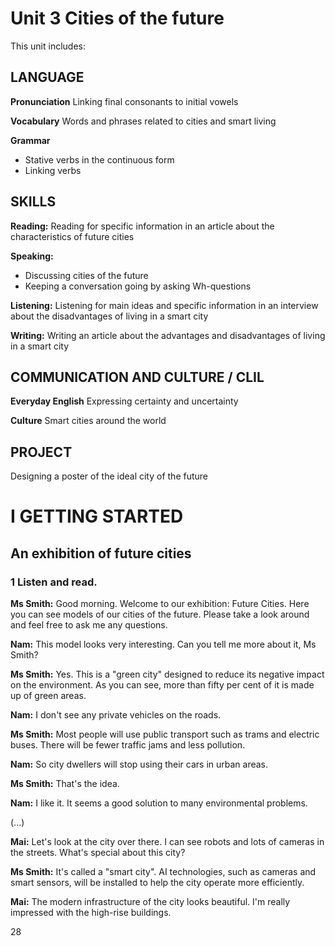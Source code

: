 # Unit 3 Cities of the future

This unit includes:

## LANGUAGE
**Pronunciation**
Linking final consonants to initial vowels

**Vocabulary**
Words and phrases related to cities and smart living

**Grammar**
- Stative verbs in the continuous form
- Linking verbs

## SKILLS
**Reading:** Reading for specific information in an article about the characteristics of future cities

**Speaking:**
- Discussing cities of the future
- Keeping a conversation going by asking Wh-questions

**Listening:** Listening for main ideas and specific information in an interview about the disadvantages of living in a smart city

**Writing:** Writing an article about the advantages and disadvantages of living in a smart city

## COMMUNICATION AND CULTURE / CLIL
**Everyday English**
Expressing certainty and uncertainty

**Culture**
Smart cities around the world

## PROJECT
Designing a poster of the ideal city of the future

# I GETTING STARTED

## An exhibition of future cities

### 1 Listen and read.

**Ms Smith:** Good morning. Welcome to our exhibition: Future Cities. Here you can see models of our cities of the future. Please take a look around and feel free to ask me any questions.

**Nam:** This model looks very interesting. Can you tell me more about it, Ms Smith?

**Ms Smith:** Yes. This is a "green city" designed to reduce its negative impact on the environment. As you can see, more than fifty per cent of it is made up of green areas.

**Nam:** I don't see any private vehicles on the roads.

**Ms Smith:** Most people will use public transport such as trams and electric buses. There will be fewer traffic jams and less pollution.

**Nam:** So city dwellers will stop using their cars in urban areas.

**Ms Smith:** That's the idea.

**Nam:** I like it. It seems a good solution to many environmental problems.

(...)

**Mai:** Let's look at the city over there. I can see robots and lots of cameras in the streets. What's special about this city?

**Ms Smith:** It's called a "smart city". AI technologies, such as cameras and smart sensors, will be installed to help the city operate more efficiently.

**Mai:** The modern infrastructure of the city looks beautiful. I'm really impressed with the high-rise buildings.

28